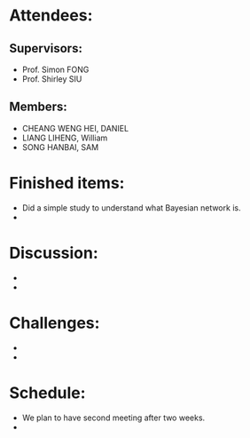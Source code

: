 # Attendees:
## Supervisors:
* Prof. Simon FONG
* Prof. Shirley SIU
## Members:
* CHEANG WENG HEI, DANIEL
* LIANG LIHENG, William
* SONG HANBAI, SAM

# Finished items:
* Did a simple study to understand what Bayesian network is.
* 

# Discussion:
* 
* 

# Challenges:
* 
* 

# Schedule:
* We plan to have second meeting after two weeks.
* 
